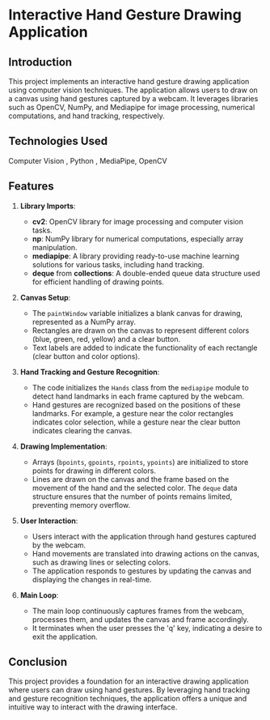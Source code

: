 # Interactive Hand Gesture Drawing Application

## Introduction

This project implements an interactive hand gesture drawing application using computer vision techniques. The application allows users to draw on a canvas using hand gestures captured by a webcam. It leverages libraries such as OpenCV, NumPy, and Mediapipe for image processing, numerical computations, and hand tracking, respectively.

## Technologies Used
Computer Vision , Python , MediaPipe, OpenCV


## Features

1. **Library Imports**:
   - **cv2**: OpenCV library for image processing and computer vision tasks.
   - **np**: NumPy library for numerical computations, especially array manipulation.
   - **mediapipe**: A library providing ready-to-use machine learning solutions for various tasks, including hand tracking.
   - **deque** from **collections**: A double-ended queue data structure used for efficient handling of drawing points.

2. **Canvas Setup**:
   - The `paintWindow` variable initializes a blank canvas for drawing, represented as a NumPy array.
   - Rectangles are drawn on the canvas to represent different colors (blue, green, red, yellow) and a clear button.
   - Text labels are added to indicate the functionality of each rectangle (clear button and color options).

3. **Hand Tracking and Gesture Recognition**:
   - The code initializes the `Hands` class from the `mediapipe` module to detect hand landmarks in each frame captured by the webcam.
   - Hand gestures are recognized based on the positions of these landmarks. For example, a gesture near the color rectangles indicates color selection, while a gesture near the clear button indicates clearing the canvas.

4. **Drawing Implementation**:
   - Arrays (`bpoints`, `gpoints`, `rpoints`, `ypoints`) are initialized to store points for drawing in different colors.
   - Lines are drawn on the canvas and the frame based on the movement of the hand and the selected color. The `deque` data structure ensures that the number of points remains limited, preventing memory overflow.

5. **User Interaction**:
   - Users interact with the application through hand gestures captured by the webcam.
   - Hand movements are translated into drawing actions on the canvas, such as drawing lines or selecting colors.
   - The application responds to gestures by updating the canvas and displaying the changes in real-time.

6. **Main Loop**:
   - The main loop continuously captures frames from the webcam, processes them, and updates the canvas and frame accordingly.
   - It terminates when the user presses the 'q' key, indicating a desire to exit the application.

## Conclusion

This project provides a foundation for an interactive drawing application where users can draw using hand gestures. By leveraging hand tracking and gesture recognition techniques, the application offers a unique and intuitive way to interact with the drawing interface.

